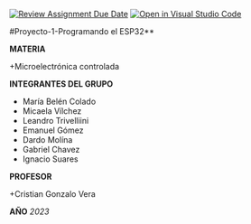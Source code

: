 [![Review Assignment Due Date](https://classroom.github.com/assets/deadline-readme-button-8d59dc4de5201274e310e4c54b9627a8934c3b88527886e3b421487c677d23eb.svg)](https://classroom.github.com/a/J_sTf_W8)
[![Open in Visual Studio Code](https://classroom.github.com/assets/open-in-vscode-c66648af7eb3fe8bc4f294546bfd86ef473780cde1dea487d3c4ff354943c9ae.svg)](https://classroom.github.com/online_ide?assignment_repo_id=10757190&assignment_repo_type=AssignmentRepo)


#Proyecto-1-Programando el ESP32**

**MATERIA**

+Microelectrónica controlada

**INTEGRANTES DEL GRUPO**

+ María Belén Colado
+ Micaela Vílchez
+ Leandro Trivelliini
+ Emanuel Gómez
+ Dardo Molína
+ Gabriel Chavez
+ Ignacio Suares
 
**PROFESOR**

+Cristian Gonzalo Vera  

**AÑO**
*2023*
